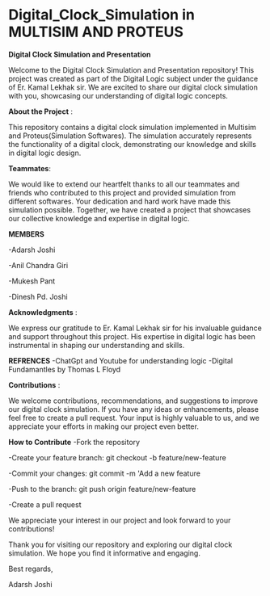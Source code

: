 # Digital_Clock_Simulation in MULTISIM AND PROTEUS 
**Digital Clock Simulation and Presentation**

Welcome to the Digital Clock Simulation and Presentation repository! This project was created as part of the Digital Logic subject under the guidance of Er. Kamal Lekhak sir. We are excited to share our digital clock simulation with you, showcasing our understanding of digital logic concepts.

**About the Project** : 

This repository contains a digital clock simulation implemented in Multisim and Proteus(Simulation Softwares). The simulation accurately represents the functionality of a digital clock, demonstrating our knowledge and skills in digital logic design.

**Teammates**: 

We would like to extend our heartfelt thanks to all our teammates and friends  who contributed to this project and provided simulation from different softwares. Your dedication and hard work have made this simulation possible. Together, we have created a project that showcases our collective knowledge and expertise in digital logic.

**MEMBERS**

-Adarsh Joshi

-Anil  Chandra Giri

-Mukesh Pant

-Dinesh Pd. Joshi

**Acknowledgments** : 

We express our gratitude to Er. Kamal Lekhak sir for his invaluable guidance and support throughout this project. His expertise in digital logic has been instrumental in shaping our understanding and skills.

**REFRENCES**
-ChatGpt and Youtube  for understanding logic
-Digital Fundamantles by Thomas L Floyd

**Contributions** : 

We welcome contributions, recommendations, and suggestions to improve our digital clock simulation. If you have any ideas or enhancements, please feel free to create a pull request. Your input is highly valuable to us, and we appreciate your efforts in making our project even better.

**How to Contribute**
-Fork the repository

-Create your feature branch: git checkout -b feature/new-feature

-Commit your changes: git commit -m 'Add a new feature

-Push to the branch: git push origin feature/new-feature

-Create a pull request

We appreciate your interest in our project and look forward to your contributions!

Thank you for visiting our repository and exploring our digital clock simulation. We hope you find it informative and engaging.

Best regards,

Adarsh Joshi

